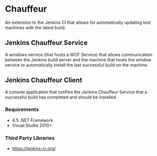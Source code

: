 # Chauffeur #
An extension to the Jenkins CI that allows for automatically updating test machines with the latest build.

## Jenkins Chauffeur Service ##
A windows service (that hosts a WCF Service) that allows communication between the Jenkins build server and the machine that hosts the window service to automatically
install the last successful build on the machine.

## Jenkins Chauffeur Client ##
A console application that notifies the Jenkins Chauffeur Service that a successful build has completed and should be installed.

### Requirements ###
- 4.5 .NET Framework
- Visual Studio 2010+

### Third Party Libraries ###
- https://jenkins-ci.org/ 
